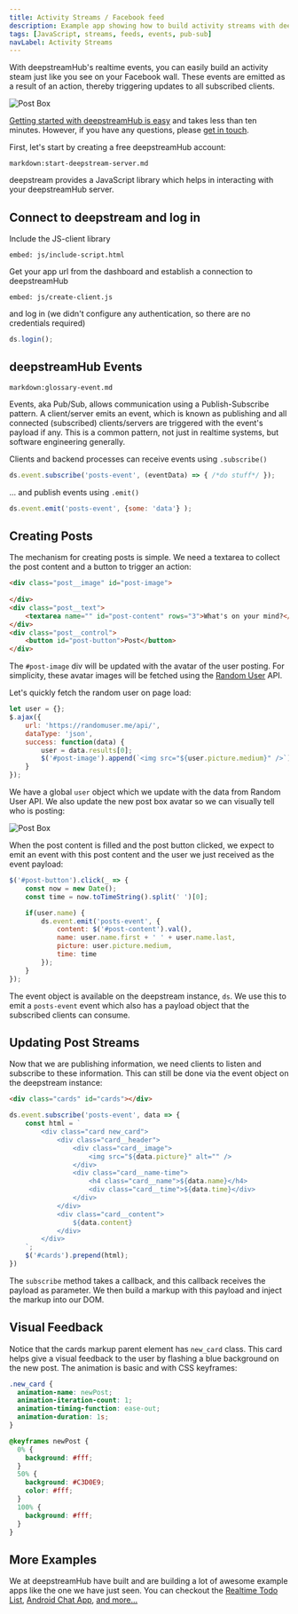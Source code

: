 ```yaml
---
title: Activity Streams / Facebook feed
description: Example app showing how to build activity streams with deepstreamHub events
tags: [JavaScript, streams, feeds, events, pub-sub]
navLabel: Activity Streams
---
```


With deepstreamHub's realtime events, you can easily build an activity steam just like you see on your Facebook wall. These events are emitted as a result of an action, thereby triggering updates to all subscribed clients.

![Post Box](/images/tutorial/activity-streams/final.gif)

[Getting started with deepstreamHub is easy](/tutorials/getting-started/javascript) and takes less than ten minutes. However, if you have any questions, please [get in touch](/contact).

First, let's start by creating a free deepstreamHub account:

`markdown:start-deepstream-server.md`

deepstream provides a JavaScript library which helps in interacting with your deepstreamHub server.

## Connect to deepstream and log in

Include the JS-client library

`embed: js/include-script.html`

Get your app url from the dashboard and establish a connection to deepstreamHub

`embed: js/create-client.js`

and log in (we didn't configure any authentication, so there are no credentials required)

```javascript
ds.login();
```

## deepstreamHub Events

`markdown:glossary-event.md`



Events, aka Pub/Sub, allows communication using a Publish-Subscribe pattern. A client/server emits an event, which is known as publishing and all connected (subscribed) clients/servers are triggered with the event's payload if any. This is a common pattern, not just in realtime systems, but software engineering generally.

Clients and backend processes can receive events using `.subscribe()`

```javascript
ds.event.subscribe('posts-event', (eventData) => { /*do stuff*/ });
```

... and publish events using `.emit()`

```javascript
ds.event.emit('posts-event', {some: 'data'} );
```

## Creating Posts
The mechanism for creating posts is simple. We need a textarea to collect the post content and a button to trigger an action:

```html
<div class="post__image" id="post-image">
                    
</div>
<div class="post__text">
    <textarea name="" id="post-content" rows="3">What's on your mind?</textarea>
</div>
<div class="post__control">
    <button id="post-button">Post</button>
</div>
```

The `#post-image` div will be updated with the avatar of the user posting. For simplicity, these avatar images will be fetched using the [Random User](https://randomuser.me/) API.

Let's quickly fetch the random user on page load:

```js
let user = {};
$.ajax({
    url: 'https://randomuser.me/api/',
    dataType: 'json',
    success: function(data) {
        user = data.results[0];
        $('#post-image').append(`<img src="${user.picture.medium}" />`)
    }
});
```

We have a global `user` object which we update with the data from Random User API. We also update the new post box avatar so we can visually tell who is posting:

![Post Box](/images/tutorial/activity-streams/post-box.png)

When the post content is filled and the post button clicked, we expect to emit an event with this post content and the user we just received as the event payload:

```js
$('#post-button').click(_ => {
    const now = new Date();
    const time = now.toTimeString().split(' ')[0];

    if(user.name) {
        ds.event.emit('posts-event', {
            content: $('#post-content').val(),
            name: user.name.first + ' ' + user.name.last,
            picture: user.picture.medium,
            time: time
        });
    }
});
```

The event object is available on the deepstream instance, `ds`. We use this to emit a `posts-event` event which also has a payload object that the subscribed clients can consume.

## Updating Post Streams

Now that we are publishing information, we need clients to listen and subscribe to these information. This can still be done via the event object on the deepstream instance:

```html
<div class="cards" id="cards"></div>
```

```js
ds.event.subscribe('posts-event', data => {
    const html = `
        <div class="card new_card">
            <div class="card__header">
                <div class="card__image">
                    <img src="${data.picture}" alt="" />
                </div>
                <div class="card__name-time">
                    <h4 class="card__name">${data.name}</h4>
                    <div class="card__time">${data.time}</div>
                </div>
            </div>
            <div class="card__content">
                ${data.content}
            </div>
        </div>
    `;
    $('#cards').prepend(html);
})
```

The `subscribe` method takes a callback, and this callback receives the payload as parameter. We then build a markup with this payload and inject the markup into our DOM.

## Visual Feedback

Notice that the cards markup parent element has `new_card` class. This card helps give a visual feedback to the user by flashing a blue background on the new post. The animation is basic and with CSS keyframes:

```css
.new_card {
  animation-name: newPost;
  animation-iteration-count: 1;
  animation-timing-function: ease-out;
  animation-duration: 1s;
}

@keyframes newPost {
  0% {
    background: #fff;
  }
  50% {
    background: #C3D0E9;
    color: #fff;
  }
  100% {
    background: #fff;
  }
}
```

## More Examples
We at deepstreamHub have built and are building a lot of awesome example apps like the one we have just seen. You can checkout the [Realtime Todo List](/tutorials/example-apps/realtime-todo-list/), [Android Chat App](/tutorials/example-apps/android-chat-app/), [and more...](/tutorials/#example-apps)
